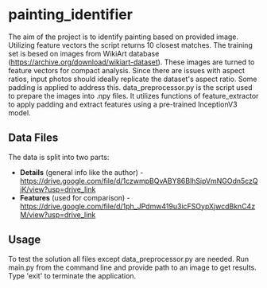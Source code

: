 # painting_identifier

The aim of the project is to identify painting based on provided image. Utilizing feature vectors the script returns 10 closest matches.
The training set is besed on images from WikiArt database (https://archive.org/download/wikiart-dataset). These images are turned to feature vectors for compact analysis. 
Since there are issues with aspect ratios, input photos should ideally replicate the dataset's aspect ratio. Some padding is applied to address this.
data_preprocessor.py is the script used to prepare the images into .npy files. It utilizes functions of feature_extractor to apply padding and extract features using 
a pre-trained InceptionV3 model.

## Data Files

The data is split into two parts:
- **Details** (general info like the author) - https://drive.google.com/file/d/1czwmpBQvABY86BlhSipVmNGOdn5czQjK/view?usp=drive_link
- **Features** (used for comparison) - https://drive.google.com/file/d/1ph_JPdmw419u3icFSOypXjwcdBknC4zM/view?usp=drive_link

## Usage

To test the solution all files except data_preprocessor.py are needed.
Run main.py from the command line and provide path to an image to get results.
Type 'exit' to terminate the application.
